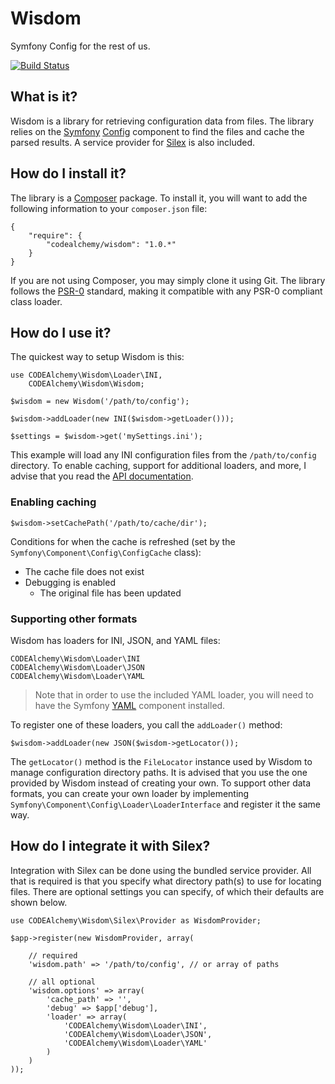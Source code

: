 # Wisdom

Symfony Config for the rest of us.

[![Build Status](https://secure.travis-ci.org/codealchemy/Wisdom.png?branch=master)](http://travis-ci.org/codealchemy/Wisdom)

## What is it?

Wisdom is a library for retrieving configuration data from files.  The library relies on the [Symfony][Symfony] [Config][Config] component to find the files and cache the parsed results.  A service provider for [Silex][Silex] is also included.

## How do I install it?

The library is a [Composer][Composer] package.  To install it, you will want to add the following information to your `composer.json` file:

    {
        "require": {
            "codealchemy/wisdom": "1.0.*"
        }
    }

If you are not using Composer, you may simply clone it using Git.  The library follows the [PSR-0][PSR0] standard, making it compatible with any PSR-0 compliant class loader.

## How do I use it?

The quickest way to setup Wisdom is this:

    use CODEAlchemy\Wisdom\Loader\INI,
        CODEAlchemy\Wisdom\Wisdom;

    $wisdom = new Wisdom('/path/to/config');

    $wisdom->addLoader(new INI($wisdom->getLoader()));

    $settings = $wisdom->get('mySettings.ini');

This example will load any INI configuration files from the `/path/to/config` directory.  To enable caching, support for additional loaders, and more, I advise that you read the [API documentation][API].

### Enabling caching

    $wisdom->setCachePath('/path/to/cache/dir');

Conditions for when the cache is refreshed (set by the `Symfony\Component\Config\ConfigCache` class):

- The cache file does not exist
- Debugging is enabled
    - The original file has been updated

### Supporting other formats

Wisdom has loaders for INI, JSON, and YAML files:

    CODEAlchemy\Wisdom\Loader\INI
    CODEAlchemy\Wisdom\Loader\JSON
    CODEAlchemy\Wisdom\Loader\YAML

> Note that in order to use the included YAML loader, you will need to have the Symfony [YAML][YAML] component installed.

To register one of these loaders, you call the `addLoader()` method:

    $wisdom->addLoader(new JSON($wisdom->getLocator());

The `getLocator()` method is the `FileLocator` instance used by Wisdom to manage configuration directory paths.  It is advised that you use the one provided by Wisdom instead of creating your own.  To support other data formats, you can create your own loader by implementing `Symfony\Component\Config\Loader\LoaderInterface` and register it the same way.

## How do I integrate it with Silex?

Integration with Silex can be done using the bundled service provider.  All that is required is that you specify what directory path(s) to use for locating files.  There are optional settings you can specify, of which their defaults are shown below.

    use CODEAlchemy\Wisdom\Silex\Provider as WisdomProvider;

    $app->register(new WisdomProvider, array(

        // required
        'wisdom.path' => '/path/to/config', // or array of paths

        // all optional
        'wisdom.options' => array(
            'cache_path' => '',
            'debug' => $app['debug'],
            'loader' => array(
                'CODEAlchemy\Wisdom\Loader\INI',
                'CODEAlchemy\Wisdom\Loader\JSON',
                'CODEAlchemy\Wisdom\Loader\YAML'
            )
        )
    ));

[Symfony]: http://symfony.com/
[Config]: http://github.com/symfony/Config
[Composer]: http://getcomposer.org/
[PSR0]: https://github.com/php-fig/fig-standards/blob/master/accepted/PSR-0.md
[API]: http://codealchemy.github.com/Wisdom/api
[Silex]: http://silex.sensiolabs.org/
[LoaderInterface]: https://github.com/symfony/Config/blob/master/Loader/LoaderInterface.php
[YAML]: http://symfony.com/doc/current/components/yaml.html
